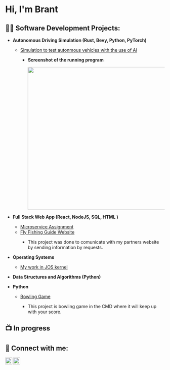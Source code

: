 <h1>Hi, I'm Brant <br/><a href="https://github.com/brantcass"></a></h1>

<h2>👨‍💻 Software Development Projects:</h2>

- <b>Autonomous Driving Simulation (Rust, Bevy, Python, PyTorch)</b>
  - [Simulation to test autonmous vehicles with the use of AI](https://github.com/johnklucinec/bevy_sim)
    - <p><strong>Screenshot of the running program</strong></p>
      <img  src="https://i.imgur.com/ryCLAmu.png" width="450" length = "450" />
      <br/>
      
- <b>Full Stack Web App (React, NodeJS, SQL, HTML )</b>
  - [Microservice Assignment](https://github.com/brantcass/Microservice-Software-engi)
  - [Fly Fishing Guide Website](https://github.com/brantcass/Software-engi-project-Brant-Cass-)
     - <p>This project was done to comunicate with my partners website by sending information by requests.</p>
- <b>Operating Systems</b>
  - [My work in JOS kernel](https://github.com/brantcass/Operating-systems1])
  
- <b>Data Structures and Algorithms (Python)</b>

- <b>Python</b>
  - [Bowling Game](https://github.com/joshmadakor1/Package-Delivery-Pathfinding-Algorithm)
      - <p>This project is bowling game in the CMD where it will keep up with your score.</p>

<h2>📺 In progress</h2>


<h2> 🤳 Connect with me:</h2>

[<img align="left" alt="BrantCass | LinkedIn" width="22px" src="https://cdn.jsdelivr.net/npm/simple-icons@v3/icons/linkedin.svg" />][linkedin]
[<img align="left" alt="BrantCass | Instagram" width="22px" src="https://cdn.jsdelivr.net/npm/simple-icons@v3/icons/instagram.svg" />][instagram]

[Instagram]: https://www.instagram.com/brantcass7/
[linkedin]: https://www.linkedin.com/in/brantcass/
